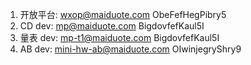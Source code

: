 

1. 开放平台: wxop@maiduote.com ObeFefHegPibry5
2. CD dev: mp@maiduote.com BigdovfefKaul5I
3. 量表 dev: mp-t1@maiduote.com BigdovfefKaul5I
4. AB dev:  mini-hw-ab@maiduote.com OIwinjegryShry9

